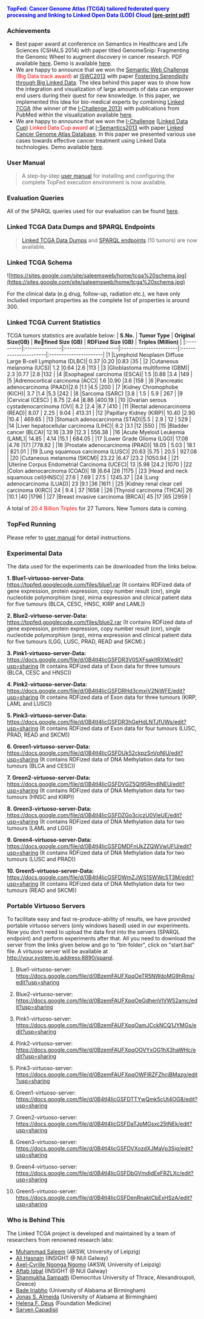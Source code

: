 #### <font color='blue'>TopFed: Cancer Genome Atlas (TCGA) tailored federated query  processing and linking to Linked Open Data (LOD) Cloud </font> [[pre-print pdf](http://www.jbiomedsem.com/imedia/1543416435123551_article.pdf)] ####

### Achievements ###

  * Best paper award at conference on Semantics in Healthcare and Life Sciences (CSHALS 2014) with paper titled GenomeSnip: Fragmenting the Genomic Wheel to augment discovery in cancer research. PDF available [here](http://goo.gl/Nkgi0P). Demo is available [here](http://srvgal78.deri.ie/genomeSnip/).
  * We are happy to announce that we won the [Semantic Web Challenge](http://challenge.semanticweb.org/) <font color='red'> (Big Data track award) </font> at [ISWC2013](http://iswc2013.semanticweb.org/) with paper [Fostering Serendipity through Big Linked Data](http://goo.gl/gGLtzi). The idea behind this paper was to show how the integration and visualization of large amounts of data can empower end users during their quest for new knowledge. In this paper, we implemented this idea for bio-medical experts by combining [Linked TCGA](http://goo.gl/bH9f9u) (the winner of the [I-Challenge 2013](http://i-semantics.tugraz.at/i-challenge/call-for-submissions)) with publications from PubMed within the visualization available [here](http://srvgal78.deri.ie/tcga-pubmed/).
  * We are happy to announce that we won the [I-Challenge](http://i-know.tugraz.at/i-know-awards-2013#linked_data_cup) ([Linked Data Cup](http://i-semantics.tugraz.at/i-challenge/call-for-submissions))<font color='red'> Linked Data Cup award </font>at [I-Semantics2013](http://i-semantics.tugraz.at/) with paper [Linked Cancer Genome Atlas Database](http://goo.gl/bH9f9u). In this paper we presented various use cases towards effective cancer treatment using Linked Data technologies. Demo available [here](http://linkeddatacup-demo.deri.ie/).

### User Manual ###

> A step-by-step [user manual](http://goo.gl/0oTAKV) for installing and configuring the complete TopFed execution environment is now available.

### Evaluation Queries ###
All of the SPARQL queries used for our evaluation can be found [here](http://goo.gl/UxUEXk).
### Linked TCGA Data Dumps and SPARQL Endpoints ###

> [Linked TCGA Data Dumps](http://tcga.deri.ie/dumps/) and [SPARQL endpoints](http://tcga.deri.ie/) (10 tumors) are now available.

### Linked TCGA Schema ###

![https://sites.google.com/site/saleemsweb/home/tcga%20schema.jpg](https://sites.google.com/site/saleemsweb/home/tcga%20schema.jpg)

For the clinical data (e.g drug, follow-up, radiation etc.), we have only included important properties as the complete list of properties is around 300.

### Linked TCGA Current Statistics ###

TCGA tumors statistics are available below:
| **S.No.** | **Tumor Type** | **Original Size(GB)** | **Refined Size (GB)** | **RDFized Size (GB)** | **Triples (Million)** |
|:----------|:---------------|:----------------------|:-----------------------|:----------------------|:----------------------|
|1          |Lymphoid Neoplasm Diffuse Large B-cell Lymphoma (DLBC)| 0.37                  |0.20                    |0.83                   |35                     |
|2          |Cutaneous melanoma (UCS)| 1.2                   |0.64                    |2.6                    |113                    |
|3          |Glioblastoma multiforme (GBM)| 2.3                   |0.77                    |2.8                    |132                    |
|4          |Esophageal carcinoma (ESCA)| 1.5                   |0.88                    |3.4                    |149                    |
|5          |Adrenocortical carcinoma (ACC)| 1.6                   |0.90                    |3.6                    |158                    |
|6          |Pancreatic adenocarcinoma (PAAD)|2.6                    |1.1                     |4.5                    |200                    |
|7          |Kidney Chromophobe (KICH)| 3.7                   |1.4                     |5.3                    |242                    |
|8          |Sarcoma (SARC)  |3.8                    | 1.5                    | 5.9                   | 267                   |
|9          |Cervical (CESC) | 8.75                  |2.44                    |8.86                   |400.19                 |
|10         |Ovarian serous cystadenocarcinoma (OV)| 8.2                   |2.4                     |8.7                    |410                    |
|11         |Rectal adenocarcinoma (READ)| 8.07                  | 2.25                   | 9.04                  | 413.31                |
|12         |Papillary Kidney (KIRP)| 10.40                 |2.90                    |10.4                   | 469.65                |
|13         |Stomach adenocarcinoma (STAD)|5.5                    | 2.9                    | 12                    | 529                   |
|14         |Liver hepatocellular carcinoma (LIHC)| 8.2                   |3.1                     |12                     |550                    |
|15         |Bladder cancer (BLCA)| 12.16                 |3.39                    |12.3                   | 556.38                |
|16         |Acute Myeloid Leukemia (LAML)| 14.85                 | 4.14                   |15.1                   | 684.05                |
|17         |Lower Grade Glioma (LGG)| 17.08                 |4.76                    |17.1                   |778.82                 |
|18         |Prostate adenocarcinoma (PRAD)| 18.05                 | 5.03                   | 18.1                  | 821.01                |
|19         |Lung squamous carcinoma (LUSC)| 20.63                 |5.75                    | 20.5                  | 927.08                |
|20         |Cutaneous melanoma (SKCM)| 23.22                 |6.47                    |23.2                   |1050.94                |
|21         |Uterine Corpus Endometrial Carcinoma (UCEC)| 13                    |5.98                    |24.2                   |1070                   |
|22         |Colon adenocarcinoma (COAD)| 18                    |6.64                    |26                     |1175                   |
|23         |Head and neck squamous cell(HNSC)| 27.6                  | 7.69                   | 27.5                  | 1245.37               |
|24         |Lung adenocarcinoma (LUAD)| 23                    |9.1                     |36                     |1611                   |
|25         |Kidney renal clear cell carcinoma (KIRC)| 24                    | 9.4                    | 37                    |1658                   |
|26         |Thyroid carcinoma (THCA)| 26                    |10.1                    |40                     |1796                   |
|27         |Breast invasive carcinoma (BRCA)| 45                    |17                      |65                     |2959                   |

A total of <font color='red'> 20.4 Billion Triples </font>for 27 Tumors. New Tumors data is coming.

### TopFed Running ###

Please refer to [user manual](http://goo.gl/0oTAKV) for detail instructions.

### Experimental Data ###
The data used for the experiments can be downloaded from the links below.

**1. Blue1-virtuoso-server-Data**: https://topfed.googlecode.com/files/blue1.rar (It contains RDFized data of gene expression, protein expression, copy number result (cnr), single nucleotide polymorphism (snp), mirna expression and clinical patient data for five tumours (BLCA, CESC, HNSC, KIRP and LAML))

**2. Blue2-virtuoso-server-Data:** https://topfed.googlecode.com/files/blue2.rar (It contains RDFized data of gene expression, protein expression, copy number result (cnr), single nucleotide polymorphism (snp), mirna expression and clinical patient data for five tumours (LGG, LUSC, PRAD, READ and SKCM).)

**3. Pink1-virtuoso-server-Data:** https://docs.google.com/file/d/0B4tI4IicGSFDR3V0SXFsakltRXM/edit?usp=sharing (It contains RDFized data of Exon data for three tumours (BLCA, CESC and HNSC))

**4. Pink2-virtuoso-server-Data:** https://docs.google.com/file/d/0B4tI4IicGSFDRHd3cmxiV2NjWFE/edit?usp=sharing (It contains RDFized data of Exon data for three tumours (KIRP, LAML and LUSC))

**5. Pink3-virtuoso-server-Data:** https://docs.google.com/file/d/0B4tI4IicGSFDR3hGeHdLNTJfUWs/edit?usp=sharing (It contains RDFized data of Exon data for four tumours (LUSC, PRAD, READ and SKCM))

**6. Green1-virtuoso-server-Data:** https://docs.google.com/file/d/0B4tI4IicGSFDUk52ckpzSnVpNlU/edit?usp=sharing (It contains RDFized data of DNA Methylation data for two tumours (BLCA and CESC))

**7. Green2-virtuoso-server-Data:** https://docs.google.com/file/d/0B4tI4IicGSFDVGZ5Ql95RmdINEU/edit?usp=sharing (It contains RDFized data of DNA Methylation data for two tumours (HNSC and KIRP))

**8. Green3-virtuoso-server-Data:** https://docs.google.com/file/d/0B4tI4IicGSFDZGo3cjczU0VIeUE/edit?usp=sharing (It contains RDFized data of DNA Methylation data for two tumours (LAML and LGG))

**9. Green4-virtuoso-server-Data:** https://docs.google.com/file/d/0B4tI4IicGSFDMDFnUkZZQWVwUFU/edit?usp=sharing (It contains RDFized data of DNA Methylation data for two tumours (LUSC and PRAD))

**10. Green5-virtuoso-server-Data:** https://docs.google.com/file/d/0B4tI4IicGSFDWmZJWS1SWWc5T3M/edit?usp=sharing (It contains RDFized data of DNA Methylation data for two tumours (READ and SKCM))

### Portable Virtuoso Servers ###
To facilitate easy and fast re-produce-ability of results, we have provided portable virtuoso servers (only windows based) used in our experiments. Now you don't need to upload the data first into the servers (SPARQL endpoint) and perform experiments after that. All you need to download the server from the links given below and go to "bin folder", click on "start.bat" file. A virtuoso server will be available at http://your.system.ip.address:8890/sparql.

1. Blue1-virtuoso-server: https://docs.google.com/file/d/0BzemFAUFXpqOeTR5NWdoMG9hRms/edit?usp=sharing

2. Blue2-virtuoso-server: https://docs.google.com/file/d/0BzemFAUFXpqOeGdhenVIVW52amc/edit?usp=sharing

3. Pink1-virtuoso-server: https://docs.google.com/file/d/0BzemFAUFXpqOamJCckNCQ1JYMGs/edit?usp=sharing

4. Pink2-virtuoso-server: https://docs.google.com/file/d/0BzemFAUFXpqOOVYxOG1hX3haWHc/edit?usp=sharing

5. Pink3-virtuoso-server: https://docs.google.com/file/d/0BzemFAUFXpqOWFlRZFZhcjBMazg/edit?usp=sharing

6. Green1-virtuoso-server: https://docs.google.com/file/d/0B4tI4IicGSFDTTYwQmk5cUt4OG8/edit?usp=sharing

7. Green2-virtuoso-server: https://docs.google.com/file/d/0B4tI4IicGSFDaTJpMGsxc25tNEk/edit?usp=sharing

8. Green3-virtuoso-server: https://docs.google.com/file/d/0B4tI4IicGSFDVXozdXJMaVp3Sjg/edit?usp=sharing

9. Green4-virtuoso-server: https://docs.google.com/file/d/0B4tI4IicGSFDbGVmdjdEeFRZLXc/edit?usp=sharing

10. Green5-virtuoso-server: https://docs.google.com/file/d/0B4tI4IicGSFDenRnaktCbExHSzA/edit?usp=sharing

### Who is Behind This ###

The Linked TCGA project is developed and maintained by a team of researchers from renowned research labs:
  * [Muhammad Saleem](https://sites.google.com/site/saleemsweb/) (AKSW, University of Leipzig)
  * [Ali Hasnain](https://www.deri.ie/users/ali-hasnain/) (INSIGHT @ NUI Galway)
  * [Axel-Cyrille Ngonga Ngomo](http://aksw.org/AxelNgonga.html) (AKSW, University of Leipzig)
  * [Aftab Iqbal](http://www.deri.ie/users/aftab-iqbal/) (INSIGHT @ NUI Galway)
  * [Shanmukha Sampath](http://ts-eurotrain.eu/index.php/training-programme/fellows/sampath) (Democritus University of Thrace, Alexandroupoli, Greece)
  * [Bade Iriabho](https://sites.google.com/a/mathbiol.org/badeiriabho/) (University of Alabama at Birmingham)
  * [Jonas S. Almeida](http://jonasalmeida.info/) (University of Alabama at Birmingham)
  * [Helena F. Deus](http://lenadeus.info/) (Foundation Medicine)
  * [Sarven Capadisli ](http://csarven.ca)